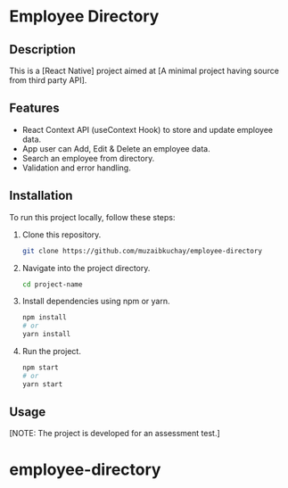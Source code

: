 # Employee Directory

## Description
This is a [React Native] project aimed at [A minimal project having source from third party API]. 

## Features
- React Context API (useContext Hook) to store and update employee data.
- App user can Add, Edit & Delete an employee data.
- Search an employee from directory.
- Validation and error handling.

## Installation
To run this project locally, follow these steps:

1. Clone this repository.
   ```bash
   git clone https://github.com/muzaibkuchay/employee-directory
   ```

2. Navigate into the project directory.
   ```bash
   cd project-name
   ```

3. Install dependencies using npm or yarn.
   ```bash
   npm install
   # or
   yarn install
   ```

4. Run the project.
   ```bash
   npm start
   # or
   yarn start
   ```

## Usage
[NOTE: The project is developed for an assessment test.]

# employee-directory
